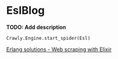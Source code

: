 # EslBlog

**TODO: Add description**

```
Crawly.Engine.start_spider(Esl)
```


[Erlang solutions - Web scraping with Elixir](https://www.erlang-solutions.com/blog/web-scraping-with-elixir.html) 